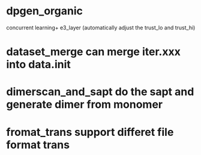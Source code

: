 # dpgen_organic
concurrent learning+ e3_layer (automatically adjust the trust_lo and trust_hi)
# dataset_merge can merge iter.xxx into data.init
# dimerscan_and_sapt do the sapt and generate dimer from monomer
# fromat_trans support differet file format trans

